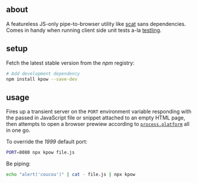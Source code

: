 ## about

A featureless JS-only pipe-to-browser utility like [scat](https://github.com/hughsk/scat) sans dependencies. Comes in handy when running client side unit tests a-la [testling](https://github.com/substack/testling).

## setup

Fetch the latest stable version from the _npm_ registry:

```sh
# Add development dependency
npm install kpow --save-dev
```

## usage

Fires up a transient server on the `PORT` environment variable responding with the passed in JavaScript file or snippet attached to an empty HTML page, then attempts to open a browser prewiew according to [`process.platform`](https://nodejs.org/api/process.html#process_process_platform) all in one go. 

To override the _1999_ default port:

```sh
PORT=8080 npx kpow file.js
```

Be piping:

```sh
echo "alert('coucou')" | cat - file.js | npx kpow
```
